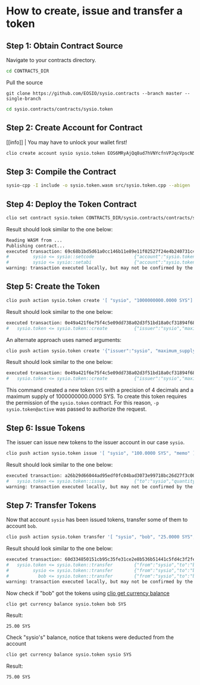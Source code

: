 # How to create, issue and transfer a token

## Step 1: Obtain Contract Source

Navigate to your contracts directory.

```sh
cd CONTRACTS_DIR
```

Pull the source

```text
git clone https://github.com/EOSIO/sysio.contracts --branch master --single-branch
```

```sh
cd sysio.contracts/contracts/sysio.token
```

## Step 2: Create Account for Contract

[[info]]
| You may have to unlock your wallet first!

```sh
clio create account sysio sysio.token EOS6MRyAjQq8ud7hVNYcfnVPJqcVpscN5So8BhtHuGYqET5GDW5CV
```

## Step 3: Compile the Contract

```sh
sysio-cpp -I include -o sysio.token.wasm src/sysio.token.cpp --abigen
```

## Step 4: Deploy the Token Contract

```sh
clio set contract sysio.token CONTRACTS_DIR/sysio.contracts/contracts/sysio.token --abi sysio.token.abi -p sysio.token@active
```

Result should look similar to the one below:

```sh
Reading WASM from ...
Publishing contract...
executed transaction: 69c68b1bd5d61a0cc146b11e89e11f02527f24e4b240731c4003ad1dc0c87c2c  9696 bytes  6290 us
#         sysio <= sysio::setcode               {"account":"sysio.token","vmtype":0,"vmversion":0,"code":"0061736d0100000001aa011c60037f7e7f0060047f...
#         sysio <= sysio::setabi                {"account":"sysio.token","abi":"0e656f73696f3a3a6162692f312e30000605636c6f73650002056f776e6572046e61...
warning: transaction executed locally, but may not be confirmed by the network yet         ]
```

## Step 5: Create the Token

```sh
clio push action sysio.token create '[ "sysio", "1000000000.0000 SYS"]' -p sysio.token@active
```

Result should look similar to the one below:

```sh
executed transaction: 0e49a421f6e75f4c5e09dd738a02d3f51bd18a0cf31894f68d335cd70d9c0e12  120 bytes  1000 cycles
#   sysio.token <= sysio.token::create          {"issuer":"sysio","maximum_supply":"1000000000.0000 SYS"}
```

An alternate approach uses named arguments:

```sh
clio push action sysio.token create '{"issuer":"sysio", "maximum_supply":"1000000000.0000 SYS"}' -p sysio.token@active
```

Result should look similar to the one below:

```sh
executed transaction: 0e49a421f6e75f4c5e09dd738a02d3f51bd18a0cf31894f68d335cd70d9c0e12  120 bytes  1000 cycles
#   sysio.token <= sysio.token::create          {"issuer":"sysio","maximum_supply":"1000000000.0000 SYS"}
```

This command created a new token `SYS` with a precision of 4 decimals and a maximum supply of 1000000000.0000 SYS.  To create this token requires the permission of the `sysio.token` contract. For this reason, `-p sysio.token@active` was passed to authorize the request.

## Step 6: Issue Tokens

The issuer can issue new tokens to the issuer account in our case `sysio`.

```sh
clio push action sysio.token issue '[ "sysio", "100.0000 SYS", "memo" ]' -p sysio@active
```

Result should look similar to the one below:

```sh
executed transaction: a26b29d66044ad95edf0fc04bad3073e99718bc26d27f3c006589adedb717936  128 bytes  337 us
#   sysio.token <= sysio.token::issue           {"to":"sysio","quantity":"100.0000 SYS","memo":"memo"}
warning: transaction executed locally, but may not be confirmed by the network yet         ]
```

## Step 7: Transfer Tokens

Now that account `sysio` has been issued tokens, transfer some of them to account `bob`.

```sh
clio push action sysio.token transfer '[ "sysio", "bob", "25.0000 SYS", "m" ]' -p sysio@active
```

Result should look similar to the one below:

```sh
executed transaction: 60d334850151cb95c35fe31ce2e8b536b51441c5fd4c3f2fea98edcc6d69f39d  128 bytes  497 us
#   sysio.token <= sysio.token::transfer        {"from":"sysio","to":"bob","quantity":"25.0000 SYS","memo":"m"}
#         sysio <= sysio.token::transfer        {"from":"sysio","to":"bob","quantity":"25.0000 SYS","memo":"m"}
#           bob <= sysio.token::transfer        {"from":"sysio","to":"bob","quantity":"25.0000 SYS","memo":"m"}
warning: transaction executed locally, but may not be confirmed by the network yet         ]
```

Now check if "bob" got the tokens using [clio get currency balance](https://developers.eos.io/sysio-clio/reference#currency-balance)

```sh
clio get currency balance sysio.token bob SYS
```

Result:

```text
25.00 SYS
```

Check "sysio's" balance, notice that tokens were deducted from the account

```sh
clio get currency balance sysio.token sysio SYS
```

Result:

```text
75.00 SYS
```
